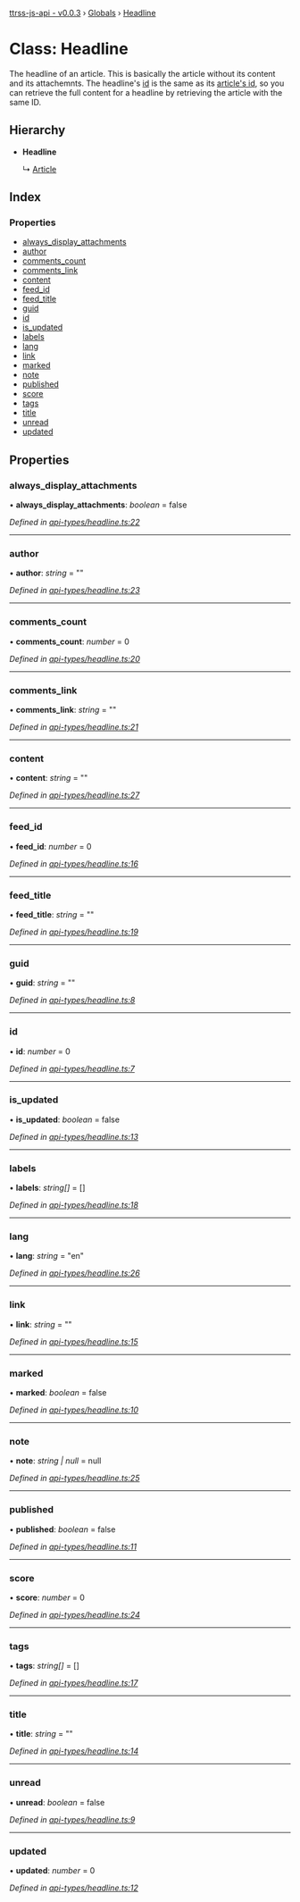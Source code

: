 [ttrss-js-api - v0.0.3](../README.md) › [Globals](../globals.md) › [Headline](headline.md)

# Class: Headline

The headline of an article. This is basically the article without its content and its attachemnts. The headline's
[id](headline.md#id) is the same as its [article's id](article.md#id), so you can retrieve the full content for a headline
by retrieving the article with the same ID.

## Hierarchy

* **Headline**

  ↳ [Article](article.md)

## Index

### Properties

* [always_display_attachments](headline.md#always_display_attachments)
* [author](headline.md#author)
* [comments_count](headline.md#comments_count)
* [comments_link](headline.md#comments_link)
* [content](headline.md#content)
* [feed_id](headline.md#feed_id)
* [feed_title](headline.md#feed_title)
* [guid](headline.md#guid)
* [id](headline.md#id)
* [is_updated](headline.md#is_updated)
* [labels](headline.md#labels)
* [lang](headline.md#lang)
* [link](headline.md#link)
* [marked](headline.md#marked)
* [note](headline.md#note)
* [published](headline.md#published)
* [score](headline.md#score)
* [tags](headline.md#tags)
* [title](headline.md#title)
* [unread](headline.md#unread)
* [updated](headline.md#updated)

## Properties

###  always_display_attachments

• **always_display_attachments**: *boolean* = false

*Defined in [api-types/headline.ts:22](https://github.com/fchristl/ttrss-js-api/blob/b657f8c/src/api-types/headline.ts#L22)*

___

###  author

• **author**: *string* = ""

*Defined in [api-types/headline.ts:23](https://github.com/fchristl/ttrss-js-api/blob/b657f8c/src/api-types/headline.ts#L23)*

___

###  comments_count

• **comments_count**: *number* = 0

*Defined in [api-types/headline.ts:20](https://github.com/fchristl/ttrss-js-api/blob/b657f8c/src/api-types/headline.ts#L20)*

___

###  comments_link

• **comments_link**: *string* = ""

*Defined in [api-types/headline.ts:21](https://github.com/fchristl/ttrss-js-api/blob/b657f8c/src/api-types/headline.ts#L21)*

___

###  content

• **content**: *string* = ""

*Defined in [api-types/headline.ts:27](https://github.com/fchristl/ttrss-js-api/blob/b657f8c/src/api-types/headline.ts#L27)*

___

###  feed_id

• **feed_id**: *number* = 0

*Defined in [api-types/headline.ts:16](https://github.com/fchristl/ttrss-js-api/blob/b657f8c/src/api-types/headline.ts#L16)*

___

###  feed_title

• **feed_title**: *string* = ""

*Defined in [api-types/headline.ts:19](https://github.com/fchristl/ttrss-js-api/blob/b657f8c/src/api-types/headline.ts#L19)*

___

###  guid

• **guid**: *string* = ""

*Defined in [api-types/headline.ts:8](https://github.com/fchristl/ttrss-js-api/blob/b657f8c/src/api-types/headline.ts#L8)*

___

###  id

• **id**: *number* = 0

*Defined in [api-types/headline.ts:7](https://github.com/fchristl/ttrss-js-api/blob/b657f8c/src/api-types/headline.ts#L7)*

___

###  is_updated

• **is_updated**: *boolean* = false

*Defined in [api-types/headline.ts:13](https://github.com/fchristl/ttrss-js-api/blob/b657f8c/src/api-types/headline.ts#L13)*

___

###  labels

• **labels**: *string[]* =  []

*Defined in [api-types/headline.ts:18](https://github.com/fchristl/ttrss-js-api/blob/b657f8c/src/api-types/headline.ts#L18)*

___

###  lang

• **lang**: *string* = "en"

*Defined in [api-types/headline.ts:26](https://github.com/fchristl/ttrss-js-api/blob/b657f8c/src/api-types/headline.ts#L26)*

___

###  link

• **link**: *string* = ""

*Defined in [api-types/headline.ts:15](https://github.com/fchristl/ttrss-js-api/blob/b657f8c/src/api-types/headline.ts#L15)*

___

###  marked

• **marked**: *boolean* = false

*Defined in [api-types/headline.ts:10](https://github.com/fchristl/ttrss-js-api/blob/b657f8c/src/api-types/headline.ts#L10)*

___

###  note

• **note**: *string | null* =  null

*Defined in [api-types/headline.ts:25](https://github.com/fchristl/ttrss-js-api/blob/b657f8c/src/api-types/headline.ts#L25)*

___

###  published

• **published**: *boolean* = false

*Defined in [api-types/headline.ts:11](https://github.com/fchristl/ttrss-js-api/blob/b657f8c/src/api-types/headline.ts#L11)*

___

###  score

• **score**: *number* = 0

*Defined in [api-types/headline.ts:24](https://github.com/fchristl/ttrss-js-api/blob/b657f8c/src/api-types/headline.ts#L24)*

___

###  tags

• **tags**: *string[]* =  []

*Defined in [api-types/headline.ts:17](https://github.com/fchristl/ttrss-js-api/blob/b657f8c/src/api-types/headline.ts#L17)*

___

###  title

• **title**: *string* = ""

*Defined in [api-types/headline.ts:14](https://github.com/fchristl/ttrss-js-api/blob/b657f8c/src/api-types/headline.ts#L14)*

___

###  unread

• **unread**: *boolean* = false

*Defined in [api-types/headline.ts:9](https://github.com/fchristl/ttrss-js-api/blob/b657f8c/src/api-types/headline.ts#L9)*

___

###  updated

• **updated**: *number* = 0

*Defined in [api-types/headline.ts:12](https://github.com/fchristl/ttrss-js-api/blob/b657f8c/src/api-types/headline.ts#L12)*
